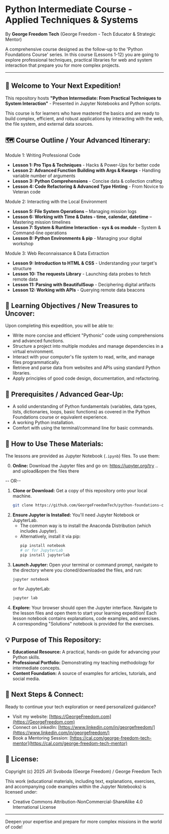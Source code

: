 # Python Intermediate Course - Applied Techniques & Systems

By **George Freedom Tech** (George Freedom - Tech Educator & Strategic Mentor)

A comprehensive course designed as the follow-up to the 'Python Foundations Course' series. In this course (Lessons 1-12) you are going to explore professional techniques, practical libraries for web and system interaction that prepare you for more complex projects.

---

## 🚀 Welcome to Your Next Expedition!
This repository hosts **"Python Intermediate: From Practical Techniques to System Interaction"** - Presented in Jupyter Notebooks and Python scripts.

This course is for learners who have mastered the basics and are ready to build complex, efficient, and robust applications by interacting with the web, the file system, and external data sources.

## 🗺️ Course Outline / Your Advanced Itinerary:

Module 1: Writing Professional Code
* **Lesson 1: Pro Tips & Techniques** - Hacks & Power-Ups for better code
* **Lesson 2: Advanced Function Building with Args & Kwargs** - Handling variable number of arguments
* **Lesson 3: Python Comprehensions** - Concise data & collection crafting
* **Lesson 4: Code Refactoring & Advanced Type Hinting** - From Novice to Veteran code
  
Module 2: Interacting with the Local Environment
* **Lesson 5: File System Operations** – Managing mission logs
* **Lesson 6: Working with Time & Dates - time, calendar, datetime** – Mastering mission timelines
* **Lesson 7: System & Runtime Interaction - sys & os module** – System & Command-line operations
* **Lesson 8: Python Environments & pip** - Managing your digital workshop
  
Module 3: Web Reconnaissance & Data Extraction
* **Lesson 9: Introduction to HTML & CSS** - Understanding your target's structure
* **Lesson 10: The requests Library** - Launching data probes to fetch remote data
* **Lesson 11: Parsing with BeautifulSoup** - Deciphering digital artifacts
* **Lesson 12: Working with APIs** - Querying remote data beacons
  
## 🎯 Learning Objectives / New Treasures to Uncover:

Upon completing this expedition, you will be able to:

* Write more concise and efficient "Pythonic" code using comprehensions and advanced functions.
* Structure a project into multiple modules and manage dependencies in a virtual environment.
* Interact with your computer's file system to read, write, and manage files programmatically.
* Retrieve and parse data from websites and APIs using standard Python libraries.
* Apply principles of good code design, documentation, and refactoring.
  
## 🎒 Prerequisites / Advanced Gear-Up:

* A solid understanding of Python fundamentals (variables, data types, lists, dictionaries, loops, basic functions) as covered in the Python Foundations course or equivalent experience.
* A working Python installation.
* Comfort with using the terminal/command line for basic commands.

## 🧭 How to Use These Materials:
  
The lessons are provided as Jupyter Notebook (`.ipynb`) files. To use them:

0. **Online:** Download the Jupyter files and go on: https://jupyter.org/try .. and upload&open the files there

-- OR--

1.  **Clone or Download:** Get a copy of this repository onto your local machine.
    ```bash
    git clone https://github.com/GeorgeFreedomTech/python-foundations-course.git
    ```
2.  **Ensure Jupyter is Installed:** You'll need Jupyter Notebook or JupyterLab.
    * The common way is to install the Anaconda Distribution (which includes Jupyter).
    * Alternatively, install it via pip:
        ```bash
        pip install notebook
        # or for JupyterLab
        pip install jupyterlab
        ```
3.  **Launch Jupyter:** Open your terminal or command prompt, navigate to the directory where you cloned/downloaded the files, and run:
    ```bash
    jupyter notebook
    ```
    or for JupyterLab:
    ```bash
    jupyter lab
    ```
4.  **Explore:** Your browser should open the Jupyter interface. Navigate to the lesson files and open them to start your learning expedition! Each lesson notebook contains explanations, code examples, and exercises. A corresponding "Solutions" notebook is provided for the exercises.

## 💡 Purpose of This Repository:

* **Educational Resource:** A practical, hands-on guide for advancing your Python skills.
* **Professional Portfolio:** Demonstrating my teaching methodology for intermediate concepts.
* **Content Foundation:** A source of examples for articles, tutorials, and social media.
  
## 🔗 Next Steps & Connect:

Ready to continue your tech exploration or need personalized guidance?

* Visit my website: [https://GeorgeFreedom.com](https://GeorgeFreedom.com)
* Connect on LinkedIn: [https://www.linkedin.com/in/georgefreedom/](https://www.linkedin.com/in/georgefreedom/)
* Book a Mentoring Session: [https://cal.com/george-freedom-tech-mentor](https://cal.com/george-freedom-tech-mentor)

## 📜 License:

Copyright (c) 2025 Jiří Svoboda (George Freedom) / George Freedom Tech

This work (educational materials, including text, explanations, exercises, and accompanying code examples within the Jupyter Notebooks) is licensed under:
* Creative Commons Attribution-NonCommercial-ShareAlike 4.0 International License

---

Deepen your expertise and prepare for more complex missions in the world of code!

